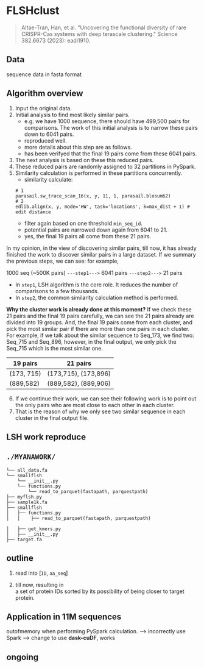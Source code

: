# FLSHclust
> Altae-Tran, Han, et al. "Uncovering the functional diversity of rare CRISPR-Cas systems with deep terascale clustering." Science 382.6673 (2023): eadi1910.

## Data
sequence data in fasta format

## Algorithm overview
1. Input the original data.
2. Initial analysis to find most likely similar pairs. 
     - e.g. we have 1000 sequence, there should have 499,500 pairs for comparisons. The work of this initial analysis is to narrow these pairs down to 6041 pairs. 
     - reproduced well.
     - more details about this step are as follows.
     - has been verifyed that the final 19 pairs come from these 6041 pairs.
3. The next analysis is based on these this reduced pairs.
4. These reduced pairs are randomly assigned to 32 partitions in PySpark.
5. Similarity calculation is performed in these partitions concurrently.
    - similarity calculate:
    ```
    # 1
    parasail.sw_trace_scan_16(x, y, 11, 1, parasail.blosum62)
    # 2
    edlib.align(x, y, mode='HW', task='locations', k=max_dist + 1) # edit distance
    ```
    - filter again based on one threshold `min_seq_id`.
    - potential pairs are narrowed down again from 6041 to 21.
    - yes, the final 19 pairs all come from these 21 pairs.

<div class="warning">
In my opinion, in the view of discovering similar pairs, till now, it has already finished the work to discover similar pairs in a large dataset. If we summary the previous steps, we can see: for example, 

1000 seq (~500K pairs) `---step1--->` 6041 pairs `---step2--->` 21 pairs

- In `step1`, LSH algorithm is the core role. It reduces the number of comparisons to a few thousands.
- In `step2`, the common similarity calculation method is performed.

**Why the cluster work is already done at this moment?**
If we check these 21 pairs and the final 19 pairs carefully, wa can see the 21 pairs already are divided into 19 groups. And, the final 19 pairs come from each cluster, and pick the most similar pair if there are more than one pairs in each cluster. For example, if we talk about the similar sequence to Seq_173, we find two: Seq_715 and Seq_896, however, in the final output, we only pick the Seq_715 which is the most similar one.


| 19 pairs | 21 pairs |
|---------|---------|
|(173, 715)|(173,715), (173,896)|
|(889,582)|(889,582), (889,906)|

</div>


6. If we continue their work, we can see their following work is to point out the only pairs who are most close to each other in each cluster.
7. That is the reason of why we only see two similar sequence in each cluster in the final output file.
    

## LSH work reproduce
## `./MYANAWORK/`
```
└── all_data.fa
└── smallflsh
    └── __init__.py
    └── functions.py
        └── read_to_parquet(fastapath, parquestpath)
├── myflsh.py
├── sample1k.fa
├── smallflsh
│   ├── functions.py
│   |    ├── read_to_parquet(fastapath, parquestpath)

│   ├── get_kmers.py
│   ├── __init__.py
├── target.fa
```


## outline
1. read into [`ID`, `aa_seq`]

2. till now, resulting in \
a set of protein IDs sorted by its possibility of being closer to target protein.






## Application in 11M sequences
outofmemory when performing PySpark calculation. --> incorrectly use Spark --> change to use **dask-cuDF**, works
## ongoing
